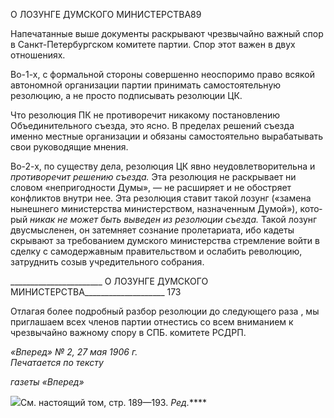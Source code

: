 О ЛОЗУНГЕ ДУМСКОГО МИНИСТЕРСТВА89

Напечатанные выше документы раскрывают чрезвычайно важный спор в Санкт-Петербургском комитете партии. Спор этот важен в двух отношениях.

Во-1-х, с формальной стороны совершенно неоспоримо право всякой автономной организации партии принимать самостоятельную резолюцию, а не просто подписывать резолюции ЦК.

Что резолюция ПК не противоречит никакому постановлению Объединительного съезда, это ясно. В пределах решений съезда именно местные организации и обязаны самостоятельно вырабатывать свои руководящие мнения.

Во-2-х, по существу дела, резолюция ЦК явно неудовлетворительна и _противоречит_ _решению съезда._ Эта резолюция не раскрывает ни словом «непригодности Думы», — не расширяет и не обостряет конфликтов внутри нее. Эта резолюция ставит такой ло­зунг («замена нынешнего министерства министерством, назначенным Думой»), кото­рый _никак не может быть выведен из резолюции съезда._ Такой лозунг двусмысленен, он затемняет сознание пролетариата, ибо кадеты скрывают за требованием думского министерства стремление войти в сделку с самодержавным правительством и ослабить революцию, затруднить созыв учредительного собрания.

  

_______________________ О ЛОЗУНГЕ ДУМСКОГО МИНИСТЕРСТВА____________________ 173

Отлагая более подробный разбор резолюции до следующего раза , мы приглашаем всех членов партии отнестись со всем вниманием к чрезвычайно важному спору в СПБ. комитете РСДРП.

_«Вперед» № 2, 27 мая 1906 г.                                                               Печатается по тексту_

_газеты «Вперед»_

![](file:///C:/Users/bot32/AppData/Local/Temp/msohtmlclip1/01/clip_image001.png)См. настоящий том, стр. 189—193. _Ред._****